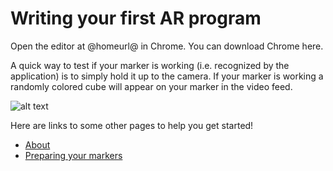 # Writing your first AR program

Open the editor at @homeurl@ in Chrome. You can download Chrome here. 
  
A quick way to test if your marker is working (i.e. recognized by the application) is to simply hold it up to the camera. If your marker is working a randomly colored cube will appear on your marker in the video feed.

![alt text](/static/example1.png)
  
Here are links to some other pages to help you get started!
* [About](/about)
* [Preparing your markers](/markers)
